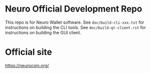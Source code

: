Neuro Official Development Repo
===============================

This repo is for Neuro Wallet software.
See `doc/build-cli-xxx.txt` for instructions on building the CLI tools.
See `doc/build-qt-client.rst` for instructions on building the GUI client.


Official site
=============

https://neurocoin.org/
